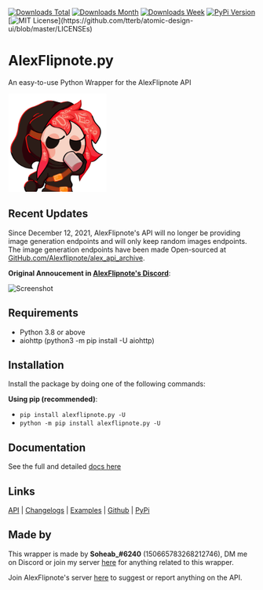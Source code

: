 [![Downloads Total](https://pepy.tech/badge/alexflipnote-py)](https://pepy.tech/project/alexflipnote-py)
[![Downloads Month](https://pepy.tech/badge/alexflipnote-py/month)](https://pepy.tech/project/alexflipnote-py)
[![Downloads Week](https://pepy.tech/badge/alexflipnote-py/week)](https://pepy.tech/project/alexflipnote-py)
[![PyPi Version](https://img.shields.io/pypi/v/alexflipnote.py.svg)](https://pypi.python.org/pypi/alexflipnote.py/)
[![MIT License](https://img.shields.io/apm/l/atomic-design-ui.svg?)](https://github.com/tterb/atomic-design-ui/blob/master/LICENSEs)

# AlexFlipnote.py

An easy-to-use Python Wrapper for the AlexFlipnote API

<img src="https://github.com/AlexFlipnote/alexflipnote.github.io/blob/master/public/images/branding/avatar.png?raw=true" alt="drawing" width="200"/>

## Recent Updates
Since December 12, 2021, AlexFlipnote's API will no longer be providing image generation endpoints and will only keep random images endpoints. The image generation endpoints have been made Open-sourced at [GitHub.com/Alexflipnote/alex_api_archive](<https://github.com/AlexFlipnote/alex_api_archive>).

**Original Annoucement in [AlexFlipnote's Discord][discord_alexflipnote]**:

![Screenshot](https://cdn.discordapp.com/attachments/757283952141664336/919599803560788050/unknown.png)

## Requirements

- Python 3.8 or above
- aiohttp (python3 -m pip install -U aiohttp)

## Installation

Install the package by doing one of the following commands:

**Using pip (recommended)**:

- `pip install alexflipnote.py -U`
- `python -m pip install alexflipnote.py -U`

## Documentation

See the full and detailed [docs here][docs]

## Links

[API][base_url] | [Changelogs][changelog] | [Examples][examples] | [Github][github] | [PyPi][pypi]

## Made by

This wrapper is made by **Soheab_#6240** (150665783268212746), DM me on Discord or join my server [here][discord_mine]
for anything related to this wrapper.

Join AlexFlipnote's server [here][discord_alexflipnote] to suggest or report anything on the API.

[docs]: https://github.com/Soheab/alexflipnote.py/blob/master/docs.md
[changelog]: https://github.com/Soheab/alexflipnote.py/blob/master/changelog.md
[examples]: https://github.com/Soheab/alexflipnote.py/blob/master/docs.md#examples
[embed_example]: https://github.com/Soheab/alexflipnote.py/blob/master/docs.md#embed
[base_url]: https://api.alexflipnote.dev
[github]: https://github.com/Soheab/alexflipnote.py
[pypi]: https://pypi.org/project/alexflipnote.py/
[discord_alexflipnote]: https://discord.gg/DpxkY3x
[discord_mine]: https://discord.gg/yCzcfju
